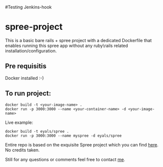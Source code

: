 #Testing Jenkins-hook

# spree-project

This is a basic bare rails + spree project with a dedicated Dockerfile that enables running this spree app without any ruby\rails related installation/configuration.

## Pre requisitis
Docker installed :-)

## To run project:
```
docker build -t <your-image-name> .
docker run -p 3000:3000 --name <your-container-name> -d <your-image-name>
```

Live example:
```
docker build -t eyals/spree .
docker run -p 3000:3000 --name myspree -d eyals/spree
```

Entire repo is based on the exquisite Spree project which you can find [here](https://github.com/spree/spree). No credits taken.

Still for any questions or comments feel free to contact [me](https://github.com/eyalstoler).

